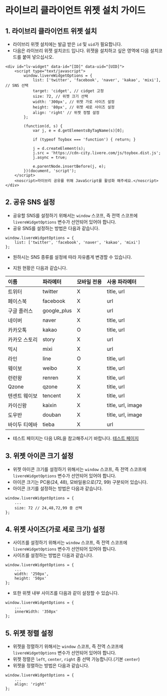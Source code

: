 # 라이브리 클라이언트 위젯 설치 가이드

## 1. 라이브리 클라이언트 위젯 설치

- 라이브리 위젯 설치에는 발급 받은 `id` 및 `uid`가 필요합니다.
- 다음은 라이브리 위젯 설치코드 입니다. 위젯을 설치하고 싶은 영역에 다음 설치코드를 붙여 넣으십시오.

```
<div id="lv-widget" data-id="[ID]" data-uid="[UID]">
	<script type="text/javascript">
		window.livereWidgetOptions = {
			list: ['twitter', 'facebook', 'naver', 'kakao', 'mixi'], // SNS 선택
			target: 'cidget', // cidget 고정
            size: 72, // 위젯 크기 선택
			width: '300px', // 위젯 가로 사이즈 설정
			height: '80px', // 위젯 세로 사이즈 설정
			align: 'right' // 위젯 정렬 설정
		};

		(function(d, s) {
			var j, e = d.getElementsByTagName(s)[0];

			if (typeof Toybox === 'function') { return; }

			j = d.createElement(s);
			j.src = 'https://cdn-city.livere.com/js/toybox.dist.js';
			j.async = true;

			e.parentNode.insertBefore(j, e);
		})(document, 'script');
	</script>
	<noscript>라이브리 공유를 위해 JavaScript를 활성화 해주세요.</noscript>
</div>
```

## 2. 공유 SNS 설정

- 공유할 SNS를 설정하기 위해서는 `window` 스코프, 즉 전역 스코프에 `livereWidgetOptions` 변수가 선언되어 있어야 합니다.
- 공유 SNS를 설정하는 방법은 다음과 같습니다.


```
window.livereWidgetOptions = {
	list: ['twitter', 'facebook', 'naver', 'kakao', 'mixi']
};
```

- 원하시는 SNS 종류를 설정에 따라 자유롭게 변경할 수 있습니다.

- 지원 현황은 다음과 같습니다.

| 이름  | 파라메터 | 모바일 전용 | 사용 파라메터 |
| :-------- | :-------------------- | :--- | :--- |
| 트위터   | twitter      | X | title, url |
| 페이스북     | facebook  | X | url |
| 구글 플러스 | google_plus | X | url |
| 네이버     | naver  | X | title, url |
| 카카오톡     | kakao  | O | title, url |
| 카카오 스토리     | story  | X | url |
| 믹시     | mixi  | X | url |
| 라인 | line | O | title, url |
| 웨이보     | weibo  | X | title, url |
| 런런왕     | renren  | X | title, url |
| Qzone     | qzone  | X | title, url |
| 텐센트 웨이보     | tencent  | X | title, url |
| 카이신왕     | kaixin  | X | title, url, image |
| 도우반     | douban  | X | title, url, image |
| 바이두 티에바     | tieba  | X | url |

- 테스트 페이지는 다음 URL을 참고해주시기 바랍니다.
[테스트 페이지](http://test.livere.co.kr/city/cidget.html)

## 3. 위젯 아이콘 크기 설정

- 위젯 아이콘 크기를 설정하기 위해서는 `window` 스코프, 즉 전역 스코프에 `livereWidgetOptions` 변수가 선언되어 있어야 합니다.
- 아이콘 크기는 PC용(24, 48), 모바일용으로(72, 99) 구분되어 있습니다.
- 아이콘 크기를 설정하는 방법은 다음과 같습니다.

```
window.livereWidgetOptions = {
	...
	size: 72 // 24,48,72,99 중 선택
};
```

## 4. 위젯 사이즈(가로 세로 크기) 설정

- 사이즈를 설정하기 위해서는 `window` 스코프, 즉 전역 스코프에 `livereWidgetOptions` 변수가 선언되어 있어야 합니다.
- 사이즈를 설정하는 방법은 다음과 같습니다.

```
window.livereWidgetOptions = {
	...
	width: '250px',
	height: '50px'
};
```

- 또한 위젯 내부 사이즈를 다음과 같이 설정할 수 있습니다.

```
window.livereWidgetOptions = {
	...
	innerWidth: '350px'
};
```

## 5. 위젯 정렬 설정

- 위젯을 정렬하기 위해서는 `window` 스코프, 즉 전역 스코프에 `livereWidgetOptions` 변수가 선언되어 있어야 합니다.
- 위젯 정렬은 `left`, `center`, `right` 중 선택 가능합니다.(기본 `center`)
- 위젯을 정렬하는 방법은 다음과 같습니다.

```
window.livereWidgetOptions = {
	...
	align: 'right'
};
```